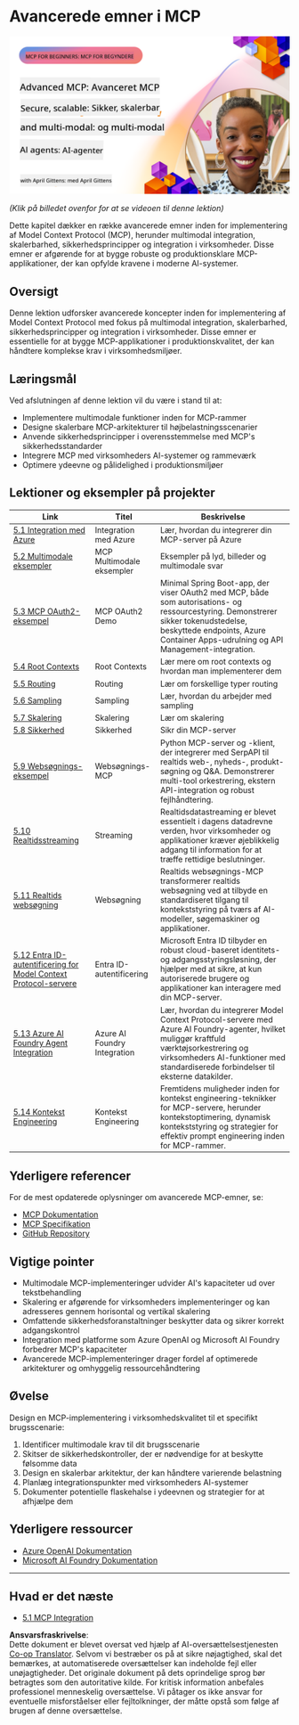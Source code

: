 <!--
CO_OP_TRANSLATOR_METADATA:
{
  "original_hash": "d204bc94ea6027d06a703b21b711ca57",
  "translation_date": "2025-08-18T15:11:39+00:00",
  "source_file": "05-AdvancedTopics/README.md",
  "language_code": "da"
}
-->
# Avancerede emner i MCP

[![Avanceret MCP: Sikker, skalerbar og multimodal AI-agenter](../../../translated_images/06.42259eaf91fccfc6d06ef1c126c9db04bbff9e5f60a87b782a2ec2616163142f.da.png)](https://youtu.be/4yjmGvJzYdY)

_(Klik på billedet ovenfor for at se videoen til denne lektion)_

Dette kapitel dækker en række avancerede emner inden for implementering af Model Context Protocol (MCP), herunder multimodal integration, skalerbarhed, sikkerhedsprincipper og integration i virksomheder. Disse emner er afgørende for at bygge robuste og produktionsklare MCP-applikationer, der kan opfylde kravene i moderne AI-systemer.

## Oversigt

Denne lektion udforsker avancerede koncepter inden for implementering af Model Context Protocol med fokus på multimodal integration, skalerbarhed, sikkerhedsprincipper og integration i virksomheder. Disse emner er essentielle for at bygge MCP-applikationer i produktionskvalitet, der kan håndtere komplekse krav i virksomhedsmiljøer.

## Læringsmål

Ved afslutningen af denne lektion vil du være i stand til at:

- Implementere multimodale funktioner inden for MCP-rammer
- Designe skalerbare MCP-arkitekturer til højbelastningsscenarier
- Anvende sikkerhedsprincipper i overensstemmelse med MCP's sikkerhedsstandarder
- Integrere MCP med virksomheders AI-systemer og rammeværk
- Optimere ydeevne og pålidelighed i produktionsmiljøer

## Lektioner og eksempler på projekter

| Link | Titel | Beskrivelse |
|------|-------|-------------|
| [5.1 Integration med Azure](./mcp-integration/README.md) | Integration med Azure | Lær, hvordan du integrerer din MCP-server på Azure |
| [5.2 Multimodale eksempler](./mcp-multi-modality/README.md) | MCP Multimodale eksempler | Eksempler på lyd, billeder og multimodale svar |
| [5.3 MCP OAuth2-eksempel](../../../05-AdvancedTopics/mcp-oauth2-demo) | MCP OAuth2 Demo | Minimal Spring Boot-app, der viser OAuth2 med MCP, både som autorisations- og ressourcestyring. Demonstrerer sikker tokenudstedelse, beskyttede endpoints, Azure Container Apps-udrulning og API Management-integration. |
| [5.4 Root Contexts](./mcp-root-contexts/README.md) | Root Contexts | Lær mere om root contexts og hvordan man implementerer dem |
| [5.5 Routing](./mcp-routing/README.md) | Routing | Lær om forskellige typer routing |
| [5.6 Sampling](./mcp-sampling/README.md) | Sampling | Lær, hvordan du arbejder med sampling |
| [5.7 Skalering](./mcp-scaling/README.md) | Skalering | Lær om skalering |
| [5.8 Sikkerhed](./mcp-security/README.md) | Sikkerhed | Sikr din MCP-server |
| [5.9 Websøgnings-eksempel](./web-search-mcp/README.md) | Websøgnings-MCP | Python MCP-server og -klient, der integrerer med SerpAPI til realtids web-, nyheds-, produkt-søgning og Q&A. Demonstrerer multi-tool orkestrering, ekstern API-integration og robust fejlhåndtering. |
| [5.10 Realtidsstreaming](./mcp-realtimestreaming/README.md) | Streaming | Realtidsdatastreaming er blevet essentielt i dagens datadrevne verden, hvor virksomheder og applikationer kræver øjeblikkelig adgang til information for at træffe rettidige beslutninger. |
| [5.11 Realtids websøgning](./mcp-realtimesearch/README.md) | Websøgning | Realtids websøgnings-MCP transformerer realtids websøgning ved at tilbyde en standardiseret tilgang til kontekststyring på tværs af AI-modeller, søgemaskiner og applikationer. |
| [5.12 Entra ID-autentificering for Model Context Protocol-servere](./mcp-security-entra/README.md) | Entra ID-autentificering | Microsoft Entra ID tilbyder en robust cloud-baseret identitets- og adgangsstyringsløsning, der hjælper med at sikre, at kun autoriserede brugere og applikationer kan interagere med din MCP-server. |
| [5.13 Azure AI Foundry Agent Integration](./mcp-foundry-agent-integration/README.md) | Azure AI Foundry Integration | Lær, hvordan du integrerer Model Context Protocol-servere med Azure AI Foundry-agenter, hvilket muliggør kraftfuld værktøjsorkestrering og virksomheders AI-funktioner med standardiserede forbindelser til eksterne datakilder. |
| [5.14 Kontekst Engineering](./mcp-contextengineering/README.md) | Kontekst Engineering | Fremtidens muligheder inden for kontekst engineering-teknikker for MCP-servere, herunder kontekstoptimering, dynamisk kontekststyring og strategier for effektiv prompt engineering inden for MCP-rammer. |

## Yderligere referencer

For de mest opdaterede oplysninger om avancerede MCP-emner, se:
- [MCP Dokumentation](https://modelcontextprotocol.io/)
- [MCP Specifikation](https://spec.modelcontextprotocol.io/)
- [GitHub Repository](https://github.com/modelcontextprotocol)

## Vigtige pointer

- Multimodale MCP-implementeringer udvider AI's kapaciteter ud over tekstbehandling
- Skalering er afgørende for virksomheders implementeringer og kan adresseres gennem horisontal og vertikal skalering
- Omfattende sikkerhedsforanstaltninger beskytter data og sikrer korrekt adgangskontrol
- Integration med platforme som Azure OpenAI og Microsoft AI Foundry forbedrer MCP's kapaciteter
- Avancerede MCP-implementeringer drager fordel af optimerede arkitekturer og omhyggelig ressourcehåndtering

## Øvelse

Design en MCP-implementering i virksomhedskvalitet til et specifikt brugsscenarie:

1. Identificer multimodale krav til dit brugsscenarie
2. Skitser de sikkerhedskontroller, der er nødvendige for at beskytte følsomme data
3. Design en skalerbar arkitektur, der kan håndtere varierende belastning
4. Planlæg integrationspunkter med virksomheders AI-systemer
5. Dokumenter potentielle flaskehalse i ydeevnen og strategier for at afhjælpe dem

## Yderligere ressourcer

- [Azure OpenAI Dokumentation](https://learn.microsoft.com/en-us/azure/ai-services/openai/)
- [Microsoft AI Foundry Dokumentation](https://learn.microsoft.com/en-us/ai-services/)

---

## Hvad er det næste

- [5.1 MCP Integration](./mcp-integration/README.md)

**Ansvarsfraskrivelse**:  
Dette dokument er blevet oversat ved hjælp af AI-oversættelsestjenesten [Co-op Translator](https://github.com/Azure/co-op-translator). Selvom vi bestræber os på at sikre nøjagtighed, skal det bemærkes, at automatiserede oversættelser kan indeholde fejl eller unøjagtigheder. Det originale dokument på dets oprindelige sprog bør betragtes som den autoritative kilde. For kritisk information anbefales professionel menneskelig oversættelse. Vi påtager os ikke ansvar for eventuelle misforståelser eller fejltolkninger, der måtte opstå som følge af brugen af denne oversættelse.